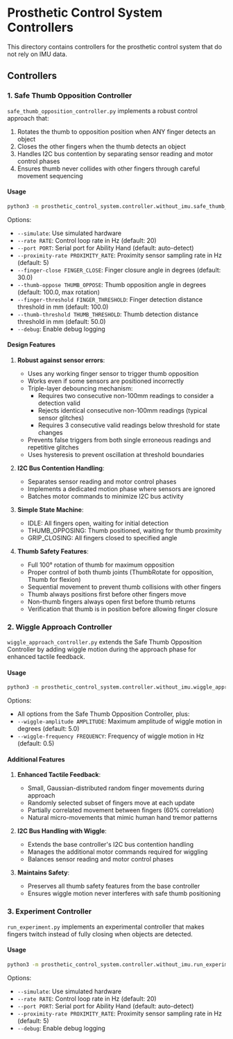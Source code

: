 # Prosthetic Control System Controllers

This directory contains controllers for the prosthetic control system that do not rely on IMU data.

## Controllers

### 1. Safe Thumb Opposition Controller

`safe_thumb_opposition_controller.py` implements a robust control approach that:

1. Rotates the thumb to opposition position when ANY finger detects an object
2. Closes the other fingers when the thumb detects an object
3. Handles I2C bus contention by separating sensor reading and motor control phases
4. Ensures thumb never collides with other fingers through careful movement sequencing

#### Usage

```bash
python3 -m prosthetic_control_system.controller.without_imu.safe_thumb_opposition_controller [options]
```

Options:
- `--simulate`: Use simulated hardware
- `--rate RATE`: Control loop rate in Hz (default: 20)
- `--port PORT`: Serial port for Ability Hand (default: auto-detect)
- `--proximity-rate PROXIMITY_RATE`: Proximity sensor sampling rate in Hz (default: 5)
- `--finger-close FINGER_CLOSE`: Finger closure angle in degrees (default: 30.0)
- `--thumb-oppose THUMB_OPPOSE`: Thumb opposition angle in degrees (default: 100.0, max rotation)
- `--finger-threshold FINGER_THRESHOLD`: Finger detection distance threshold in mm (default: 100.0)
- `--thumb-threshold THUMB_THRESHOLD`: Thumb detection distance threshold in mm (default: 50.0)
- `--debug`: Enable debug logging

#### Design Features

1. **Robust against sensor errors**:
   - Uses any working finger sensor to trigger thumb opposition
   - Works even if some sensors are positioned incorrectly
   - Triple-layer debouncing mechanism:
     - Requires two consecutive non-100mm readings to consider a detection valid
     - Rejects identical consecutive non-100mm readings (typical sensor glitches)
     - Requires 3 consecutive valid readings below threshold for state changes
   - Prevents false triggers from both single erroneous readings and repetitive glitches
   - Uses hysteresis to prevent oscillation at threshold boundaries

2. **I2C Bus Contention Handling**:
   - Separates sensor reading and motor control phases
   - Implements a dedicated motion phase where sensors are ignored
   - Batches motor commands to minimize I2C bus activity

3. **Simple State Machine**:
   - IDLE: All fingers open, waiting for initial detection
   - THUMB_OPPOSING: Thumb positioned, waiting for thumb proximity
   - GRIP_CLOSING: All fingers closed to specified angle

4. **Thumb Safety Features**:
   - Full 100° rotation of thumb for maximum opposition
   - Proper control of both thumb joints (ThumbRotate for opposition, Thumb for flexion)
   - Sequential movement to prevent thumb collisions with other fingers
   - Thumb always positions first before other fingers move
   - Non-thumb fingers always open first before thumb returns
   - Verification that thumb is in position before allowing finger closure

### 2. Wiggle Approach Controller

`wiggle_approach_controller.py` extends the Safe Thumb Opposition Controller by adding wiggle motion during the approach phase for enhanced tactile feedback.

#### Usage

```bash
python3 -m prosthetic_control_system.controller.without_imu.wiggle_approach_controller [options]
```

Options:
- All options from the Safe Thumb Opposition Controller, plus:
- `--wiggle-amplitude AMPLITUDE`: Maximum amplitude of wiggle motion in degrees (default: 5.0)
- `--wiggle-frequency FREQUENCY`: Frequency of wiggle motion in Hz (default: 0.5)

#### Additional Features

1. **Enhanced Tactile Feedback**:
   - Small, Gaussian-distributed random finger movements during approach
   - Randomly selected subset of fingers move at each update
   - Partially correlated movement between fingers (60% correlation)
   - Natural micro-movements that mimic human hand tremor patterns

2. **I2C Bus Handling with Wiggle**:
   - Extends the base controller's I2C bus contention handling
   - Manages the additional motor commands required for wiggling
   - Balances sensor reading and motor control phases

3. **Maintains Safety**:
   - Preserves all thumb safety features from the base controller
   - Ensures wiggle motion never interferes with safe thumb positioning

### 3. Experiment Controller

`run_experiment.py` implements an experimental controller that makes fingers twitch instead of fully closing when objects are detected.

#### Usage

```bash
python3 -m prosthetic_control_system.controller.without_imu.run_experiment [options]
```

Options:
- `--simulate`: Use simulated hardware
- `--rate RATE`: Control loop rate in Hz (default: 20)
- `--port PORT`: Serial port for Ability Hand (default: auto-detect)
- `--proximity-rate PROXIMITY_RATE`: Proximity sensor sampling rate in Hz (default: 5)
- `--debug`: Enable debug logging